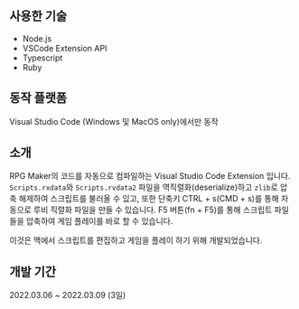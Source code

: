 ## 사용한 기술

- Node.js
- VSCode Extension API
- Typescript
- Ruby

## 동작 플랫폼

Visual Studio Code (Windows 및 MacOS only)에서만 동작

## 소개

RPG Maker의 코드를 자동으로 컴파일하는 Visual Studio Code Extension 입니다.
`Scripts.rxdata`와 `Scripts.rvdata2` 파일을 역직렬화(deserialize)하고 `zlib`로 압축 해제하여 스크립트를 불러올 수 있고,
또한 단축키 CTRL + s(CMD + s)를 통해 자동으로 루비 직렬화 파일을 만들 수 있습니다.
F5 버튼(fn + F5)를 통해 스크립트 파일들을 압축하여 게임 플레이를 바로 할 수 있습니다.

이것은 맥에서 스크립트를 편집하고 게임을 플레이 하기 위해 개발되었습니다.

## 개발 기간

2022.03.06 ~ 2022.03.09 (3일)
